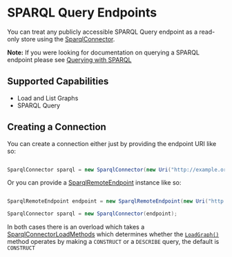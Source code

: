 # SPARQL Query Endpoints 

You can treat any publicly accessible SPARQL Query endpoint as a read-only store using the [SparqlConnector](xref:VDS.RDF.Storage.SparqlConnector).

**Note:** If you were looking for documentation on querying a SPARQL endpoint please see [Querying with SPARQL](Querying-With-SPARQL.md)

## Supported Capabilities 

* Load and List Graphs
* SPARQL Query

## Creating a Connection 

You can create a connection either just by providing the endpoint URI like so:

```csharp

SparqlConnector sparql = new SparqlConnector(new Uri("http://example.org/sparql"));
```

Or you can provide a [SparqlRemoteEndpoint](xref:VDS.RDF.Query.SparqlRemoteEndpoint) instance like so:

```csharp

SparqlRemoteEndpoint endpoint = new SparqlRemoteEndpoint(new Uri("http://example.org/sparql"), "http://default-graph-uri");

SparqlConnector sparql = new SparqlConnector(endpoint);
```

In both cases there is an overload which takes a [SparqlConnectorLoadMethods](xref:VDS.RDF.Storage.SparqlConnectorLoadMethod) which determines whether the [`LoadGraph()`](xref:VDS.RDF.Storage.IStorageProvider.LoadGraph(VDS.RDF.IGraph,System.String))
 method operates by making a `CONSTRUCT` or a `DESCRIBE` query, the default is `CONSTRUCT`